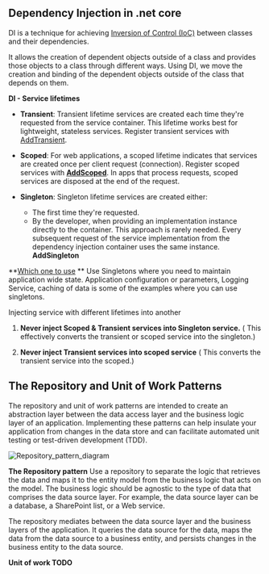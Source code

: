 ## **Dependency Injection in .net core**

DI is a technique for achieving [Inversion of Control (IoC)](https://docs.microsoft.com/en-us/dotnet/architecture/modern-web-apps-azure/architectural-principles#dependency-inversion) between classes and their dependencies.

It allows the creation of dependent objects outside of a class and provides those objects to a class through different ways. Using DI, we move the creation and binding of the dependent objects outside of the class that depends on them.

**DI - Service lifetimes**

-   **Transient**: Transient lifetime services are created each time they're requested from the service container. This lifetime works best for lightweight, stateless services. Register transient services with [AddTransient](https://docs.microsoft.com/en-us/dotnet/api/microsoft.extensions.dependencyinjection.servicecollectionserviceextensions.addtransient).

-   **Scoped**: For web applications, a scoped lifetime indicates that services are created once per client request (connection). Register scoped services with  [**AddScoped**](https://docs.microsoft.com/en-us/dotnet/api/microsoft.extensions.dependencyinjection.servicecollectionserviceextensions.addscoped). In apps that process requests, scoped services are disposed at the end of the request.

-   **Singleton**: Singleton lifetime services are created either:
	-   The first time they're requested.
	-   By the developer, when providing an implementation instance directly to the container. This approach is rarely needed. Every subsequent request of the service implementation from the dependency injection container uses the same instance.  **AddSingleton**
	
**[Which one to use](https://stackoverflow.com/questions/38138100/addtransient-addscoped-and-addsingleton-services-differences) **
Use Singletons where you need to maintain application wide state. Application configuration or parameters, Logging Service, caching of data is some of the examples where you can use singletons.

Injecting service with different lifetimes into another

1.  **Never inject Scoped & Transient services into Singleton service.**  ( This effectively converts the transient or scoped service into the singleton.)
    
2.  **Never inject Transient services into scoped service**  ( This converts the transient service into the scoped.)

## The Repository and Unit of Work Patterns
The repository and unit of work patterns are intended to create an abstraction layer between the data access layer and the business logic layer of an application. Implementing these patterns can help insulate your application from changes in the data store and can facilitate automated unit testing or test-driven development (TDD).

![Repository_pattern_diagram](https://asp.net/media/2578149/Windows-Live-Writer_8c4963ba1fa3_CE3B_Repository_pattern_diagram_1df790d3-bdf2-4c11-9098-946ddd9cd884.png)

**The Repository pattern**
Use a repository to separate the logic that retrieves the data and maps it to the entity model from the business logic that acts on the model. The business logic should be agnostic to the type of data that comprises the data source layer. For example, the data source layer can be a database, a SharePoint list, or a Web service.

The repository mediates between the data source layer and the business layers of the application. It queries the data source for the data, maps the data from the data source to a business entity, and persists changes in the business entity to the data source.

**Unit of work TODO**